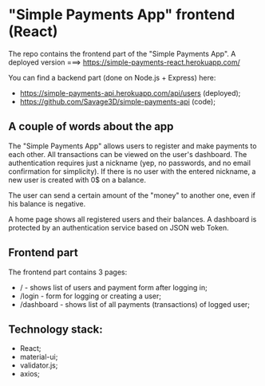 # "Simple Payments App" frontend (React)
The repo contains the frontend part of the "Simple Payments App". 
A deployed version ===> https://simple-payments-react.herokuapp.com/

You can find a backend part (done on Node.js + Express) here:
- https://simple-payments-api.herokuapp.com/api/users (deployed);
- https://github.com/Savage3D/simple-payments-api (code);

## A couple of words about the app
The "Simple Payments App" allows users to register and make payments to each other. 
All transactions can be viewed on the user's dashboard. The authentication requires just a nickname (yep, no passwords, and no email confirmation for simplicity). If there is no user with the entered nickname, a new user is created with 0$ on a balance. 

The user can send a certain amount of the "money" to another one, even if his balance is negative. 

A home page shows all registered users and their balances. A dashboard is protected by an authentication service based on JSON web Token. 

## Frontend part
The frontend part contains 3 pages: 

- / - shows list of users and payment form after logging in;
- /login - form for logging or creating a user;
- /dashboard - shows list of all payments (transactions) of logged user;

## Technology stack:
- React;
- material-ui;
- validator.js;
- axios;
